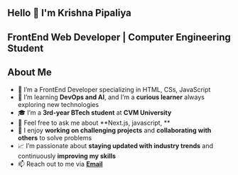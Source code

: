 ## Hello 👋  I'm Krishna Pipaliya
## FrontEnd Web Developer | Computer Engineering Student

## About Me
- 🔭 I’m a FrontEnd Developer specializing in HTML, CSs, JavaScript
- 🌱 I’m learning **DevOps and AI**, and I’m a **curious learner** always exploring new technologies
- 🎓 I’m a **3rd-year BTech student** at **CVM University**
- 💬 Feel free to ask me about **Next.js, javascript, **
- 🚀 I enjoy **working on challenging projects** and **collaborating with others** to solve problems
- 📈 I’m passionate about **staying updated with industry trends** and continuously **improving my skills**
- 📫 Reach out to me via **[Email](mailto:krishnayp1504@gmail.com)**
